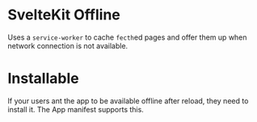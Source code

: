 # SvelteKit Offline

Uses a `service-worker` to cache `fecth`ed pages and offer them up when network connection is not available.

# Installable

If your users ant the app to be available offline after reload, they need to install it. The App manifest supports this.
